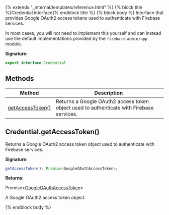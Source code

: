 {% extends "_internal/templates/reference.html" %}
{% block title %}Credential interface{% endblock title %}
{% block body %}
Interface that provides Google OAuth2 access tokens used to authenticate with Firebase services.

In most cases, you will not need to implement this yourself and can instead use the default implementations provided by the `firebase-admin/app` module.

<b>Signature:</b>

```typescript
export interface Credential 
```

## Methods

|  Method | Description |
|  --- | --- |
|  [getAccessToken()](./firebase-admin.app.credential.md#credentialgetaccesstoken) | Returns a Google OAuth2 access token object used to authenticate with Firebase services. |

## Credential.getAccessToken()

Returns a Google OAuth2 access token object used to authenticate with Firebase services.

<b>Signature:</b>

```typescript
getAccessToken(): Promise<GoogleOAuthAccessToken>;
```
<b>Returns:</b>

Promise&lt;[GoogleOAuthAccessToken](./firebase-admin.app.googleoauthaccesstoken.md#googleoauthaccesstoken_interface)<!-- -->&gt;

A Google OAuth2 access token object.

{% endblock body %}
